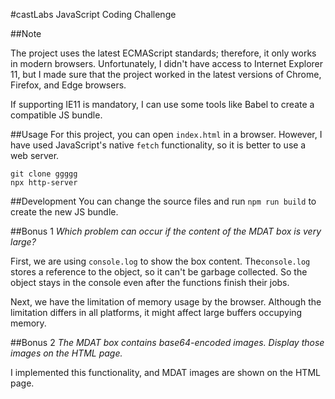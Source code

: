 #castLabs JavaScript Coding Challenge

##Note

The project uses the latest ECMAScript standards; therefore, it only works in modern browsers. Unfortunately, I didn't have access to Internet Explorer 11, but I made sure that the project worked in the latest versions of Chrome, Firefox, and Edge browsers.

If supporting IE11 is mandatory, I can use some tools like Babel to create a compatible JS bundle.

##Usage
For this project, you can open `index.html` in a browser. However, I have used JavaScript's native `fetch` functionality, so it is better to use a web server.

    git clone ggggg
    npx http-server

##Development
You can change the source files and run `npm run build` to create the new JS bundle.

##Bonus 1
*Which problem can occur if the content of the MDAT box is very large?*

First, we are using `console.log` to show the box content. The`console.log` stores a reference to the object, so it can't be garbage collected. So the object stays in the console even after the functions finish their jobs.

Next, we have the limitation of memory usage by the browser. Although the limitation differs in all platforms, it might affect large buffers occupying memory.

##Bonus 2
*The MDAT box contains base64-encoded images. Display those images on the HTML
page.*

I implemented this functionality, and MDAT images are shown on the HTML page.
